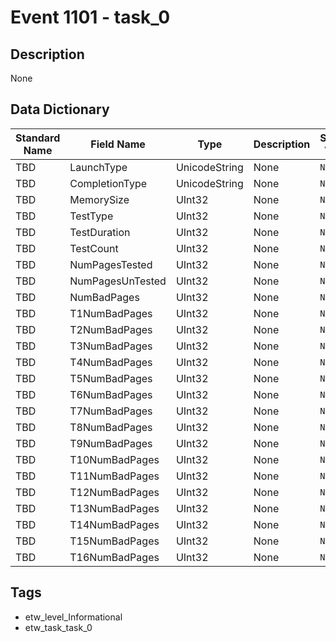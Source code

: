 # Event 1101 - task_0

## Description
None

## Data Dictionary
|Standard Name|Field Name|Type|Description|Sample Value|
|---|---|---|---|---|
|TBD|LaunchType|UnicodeString|None|`None`|
|TBD|CompletionType|UnicodeString|None|`None`|
|TBD|MemorySize|UInt32|None|`None`|
|TBD|TestType|UInt32|None|`None`|
|TBD|TestDuration|UInt32|None|`None`|
|TBD|TestCount|UInt32|None|`None`|
|TBD|NumPagesTested|UInt32|None|`None`|
|TBD|NumPagesUnTested|UInt32|None|`None`|
|TBD|NumBadPages|UInt32|None|`None`|
|TBD|T1NumBadPages|UInt32|None|`None`|
|TBD|T2NumBadPages|UInt32|None|`None`|
|TBD|T3NumBadPages|UInt32|None|`None`|
|TBD|T4NumBadPages|UInt32|None|`None`|
|TBD|T5NumBadPages|UInt32|None|`None`|
|TBD|T6NumBadPages|UInt32|None|`None`|
|TBD|T7NumBadPages|UInt32|None|`None`|
|TBD|T8NumBadPages|UInt32|None|`None`|
|TBD|T9NumBadPages|UInt32|None|`None`|
|TBD|T10NumBadPages|UInt32|None|`None`|
|TBD|T11NumBadPages|UInt32|None|`None`|
|TBD|T12NumBadPages|UInt32|None|`None`|
|TBD|T13NumBadPages|UInt32|None|`None`|
|TBD|T14NumBadPages|UInt32|None|`None`|
|TBD|T15NumBadPages|UInt32|None|`None`|
|TBD|T16NumBadPages|UInt32|None|`None`|

## Tags
* etw_level_Informational
* etw_task_task_0